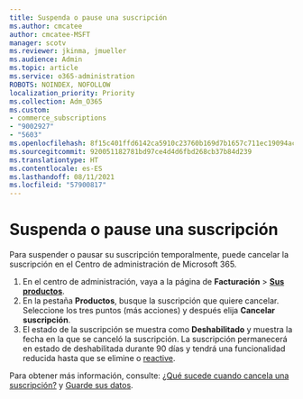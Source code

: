 ```yaml
---
title: Suspenda o pause una suscripción
ms.author: cmcatee
author: cmcatee-MSFT
manager: scotv
ms.reviewer: jkinma, jmueller
ms.audience: Admin
ms.topic: article
ms.service: o365-administration
ROBOTS: NOINDEX, NOFOLLOW
localization_priority: Priority
ms.collection: Adm_O365
ms.custom:
- commerce_subscriptions
- "9002927"
- "5603"
ms.openlocfilehash: 8f15c401ffd6142ca5910c23760b169d7b1657c711ec19094ac7a2940e40a629
ms.sourcegitcommit: 920051182781bd97ce4d4d6fbd268cb37b84d239
ms.translationtype: HT
ms.contentlocale: es-ES
ms.lasthandoff: 08/11/2021
ms.locfileid: "57900817"
---
```

# <a name="suspend-or-pause-a-subscription"></a>Suspenda o pause una suscripción

Para suspender o pausar su suscripción temporalmente, puede cancelar la suscripción en el Centro de administración de Microsoft 365.

1. En el centro de administración, vaya a la página de **Facturación** > **[Sus productos](https://go.microsoft.com/fwlink/p/?linkid=842054)**.
2. En la pestaña **Productos**, busque la suscripción que quiere cancelar. Seleccione los tres puntos (más acciones) y después elija **Cancelar suscripción**.
3. El estado de la suscripción se muestra como **Deshabilitado** y muestra la fecha en la que se canceló la suscripción. La suscripción permanecerá en estado de deshabilitada durante 90 días y tendrá una funcionalidad reducida hasta que se elimine o [reactive](https://docs.microsoft.com/microsoft-365/commerce/subscriptions/reactivate-your-subscription).

Para obtener más información, consulte: [¿Qué sucede cuando cancela una suscripción?](https://docs.microsoft.com/microsoft-365/commerce/subscriptions/cancel-your-subscription#what-happens-when-you-cancel-a-subscription) y [Guarde sus datos](https://docs.microsoft.com/microsoft-365/commerce/subscriptions/cancel-your-subscription#save-your-data).
